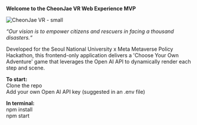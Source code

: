 **Welcome to the CheonJae VR Web Experience MVP**

![CheonJae VR - small](https://github.com/isobelyoung/citizen-experience-mvp/assets/30540748/7a8b2ac4-5322-44c4-b42a-9195ca05a062)

_“Our vision is to empower citizens and rescuers in facing a thousand disasters.“_

Developed for the Seoul National University x Meta Metaverse Policy Hackathon, this frontend-only application delivers a 'Choose Your Own Adventure' game that leverages the Open AI API to dynamically render each step and scene.

**To start:** <br />
Clone the repo<br />
Add your own Open AI API key (suggested in an .env file)

**In terminal:** <br />
npm install <br />
npm start

